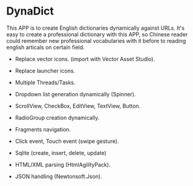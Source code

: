 # DynaDict

This APP is to create English dictionaries dynamically against URLs. It's easy to create a professional dictionary with this APP, so Chinese reader could remember new professional vocabularies with it before to reading english articals on certain field.



* Replace vector icons. (import with Vector Asset Studio).

* Replace launcher icons.

* Multiple Threads/Tasks.

* Dropdown list generation dynamically (Spinner).

* ScrollView, CheckBox, EditView, TextView, Button.

* RadioGroup creation dynamically.

* Fragments navigation.

* Click event, Touch event (swipe gesture).

* Sqlite (create, insert, delete, update)

* HTML/XML parsing (HtmlAgilityPack).

* JSON handling (Newtonsoft.Json).


